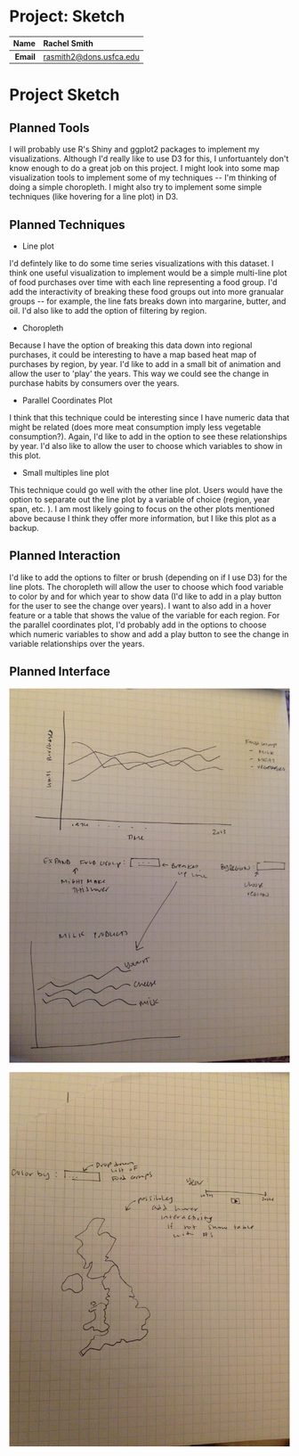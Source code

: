 Project: Sketch
==============================

| **Name**  | Rachel Smith  |
|----------:|:-------------|
| **Email** | rasmith2@dons.usfca.edu |

Project Sketch
==============================


## Planned Tools ##
I will probably use R's Shiny and ggplot2 packages to implement my visualizations. Although I'd really like to use D3 for this, I unfortuantely don't know enough to do a great job on this project. I might look into some map visualization tools to implement some of my techniques -- I'm thinking of doing a simple choropleth. I might also try to implement some simple techniques (like hovering for a line plot) in D3. 

## Planned Techniques ##

- Line plot

I'd defintely like to do some time series visualizations with this dataset. I think one useful visualization to implement would be a simple multi-line plot of food purchases over time with each line representing a food group. I'd add the interactivity of breaking these food groups out into more granualar groups -- for example, the line fats breaks down into margarine, butter, and oil. I'd also like to add the option of filtering by region. 

- Choropleth

Because I have the option of breaking this data down into regional purchases, it could be interesting to have a map based heat map of purchases by region, by year. I'd like to add in a small bit of animation and allow the user to 'play' the years. This way we could see the change in purchase habits by consumers over the years. 


- Parallel Coordinates Plot

I think that this technique could be interesting since I have numeric data that might be related (does more meat consumption imply less vegetable consumption?). Again, I'd like to add in the option to see these relationships by year. I'd also like to allow the user to choose which variables to show in this plot. 


- Small multiples line plot

This technique could go well with the other line plot. Users would have the option to separate out the line plot by a variable of choice (region, year span, etc. ). I am most likely going to focus on the other plots mentioned above because I think they offer more information, but I like this plot as a backup. 


## Planned Interaction ##

I'd like to add the options to filter or brush (depending on if I use D3) for the line plots. The choropleth will allow the user to choose which food variable to color by and for which year to show data (I'd like to add in a play button for the user to see the change over years). I want to also add in a hover feature or a table that shows the value of the variable for each region. For the parallel coordinates plot, I'd probably add in the options to choose which numeric variables to show and add a play button to see the change in variable relationships over the years. 

## Planned Interface ## 

![Rough Sketch of Lineplot](LinePlot.png)

![Rough Sketch of Choropleth](Choropleth.png)
